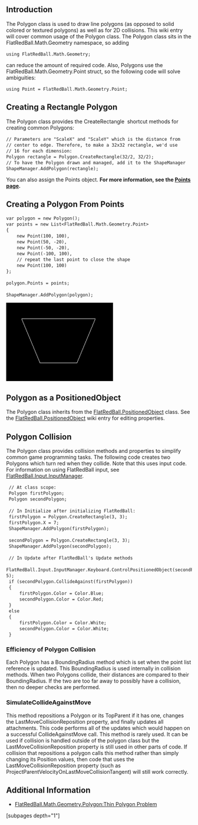 ## Introduction

The Polygon class is used to draw line polygons (as opposed to solid colored or textured polygons) as well as for 2D collisions. This wiki entry will cover common usage of the Polygon class. The Polygon class sits in the FlatRedBall.Math.Geometry namespace, so adding

    using FlatRedBall.Math.Geometry;

can reduce the amount of required code. Also, Polygons use the FlatRedBall.Math.Geometry.Point struct, so the following code will solve ambiguities:

    using Point = FlatRedBall.Math.Geometry.Point;

## Creating a Rectangle Polygon

The Polygon class provides the CreateRectangle  shortcut methods for creating common Polygons:

    // Parameters are "ScaleX" and "ScaleY" which is the distance from 
    // center to edge. Therefore, to make a 32x32 rectangle, we'd use 
    // 16 for each dimension:
    Polygon rectangle = Polygon.CreateRectangle(32/2, 32/2);
    // To have the Polygon drawn and managed, add it to the ShapeManager
    ShapeManager.AddPolygon(rectangle);

You can also assign the Points object. **For more information, see the [Points page](/frb/docs/index.php?title=FlatRedBall.Math.Geometry.Polygon.Points.md "FlatRedBall.Math.Geometry.Polygon.Points").**

## Creating a Polygon From Points

``` lang:c#
var polygon = new Polygon();
var points = new List<FlatRedBall.Math.Geometry.Point>
{
    new Point(100, 100),
    new Point(50, -20),
    new Point(-50, -20),
    new Point(-100, 100),
    // repeat the last point to close the shape
    new Point(100, 100)
};

polygon.Points = points;

ShapeManager.AddPolygon(polygon);
```

![](/media/2017-06-img_593f455263322.png)

## Polygon as a PositionedObject

The Polygon class inherits from the [FlatRedBall.PositionedObject](/frb/docs/index.php?title=FlatRedBall.PositionedObject.md "FlatRedBall.PositionedObject") class. See the [FlatRedBall.PositionedObject](/frb/docs/index.php?title=FlatRedBall.PositionedObject.md "FlatRedBall.PositionedObject") wiki entry for editing properties.

## Polygon Collision

The Polygon class provides collision methods and properties to simplify common game programming tasks. The following code creates two Polygons which turn red when they collide. Note that this uses input code. For information on using FlatRedBall input, see [FlatRedBall.Input.InputManager](/frb/docs/index.php?title=FlatRedBall.Input.InputManager.md "FlatRedBall.Input.InputManager").

     // At class scope:
     Polygon firstPolygon;
     Polygon secondPolygon;

     // In Initialize after initializing FlatRedBall:
     firstPolygon = Polygon.CreateRectangle(3, 3);
     firstPolygon.X = 7;
     ShapeManager.AddPolygon(firstPolygon);

     secondPolygon = Polygon.CreateRectangle(3, 3);
     ShapeManager.AddPolygon(secondPolygon);

     // In Update after FlatRedBall's Update methods
     FlatRedBall.Input.InputManager.Keyboard.ControlPositionedObject(secondPolygon, 5);
     if (secondPolygon.CollideAgainst(firstPolygon))
     {
         firstPolygon.Color = Color.Blue;
         secondPolygon.Color = Color.Red;
     }
     else
     {
         firstPolygon.Color = Color.White;
         secondPolygon.Color = Color.White;
     }

### Efficiency of Polygon Collision

Each Polygon has a BoundingRadius method which is set when the point list reference is updated. This BoundingRadius is used internally in collision methods. When two Polygons collide, their distances are compared to their BoundingRadius. If the two are too far away to possibly have a collision, then no deeper checks are performed.

### SimulateCollideAgainstMove

This method repositions a Polygon or its TopParent if it has one, changes the LastMoveCollisionReposition property, and finally updates all attachments. This code performs all of the updates which would happen on a successful CollideAgainstMove call. This method is rarely used. It can be used if collision is handled outside of the polygon class but the LastMoveCollisionReposition property is still used in other parts of code. If collision that repositions a polygon calls this method rather than simply changing its Position values, then code that uses the LastMoveCollisionReposition property (such as ProjectParentVelocityOnLastMoveCollisionTangent) will still work correctly.

## Additional Information

-   [FlatRedBall.Math.Geometry.Polygon:Thin Polygon Problem](/frb/docs/index.php?title=FlatRedBall.Math.Geometry.Polygon:Thin_Polygon_Problem.md "FlatRedBall.Math.Geometry.Polygon:Thin Polygon Problem")

\[subpages depth="1"\]
